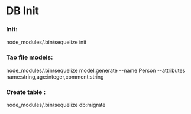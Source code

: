 # DB Init
### Init:  
node_modules/.bin/sequelize init

### Tao file models:  
node_modules/.bin/sequelize model:generate --name Person --attributes name:string,age:integer,comment:string

### Create table : 
node_modules/.bin/sequelize db:migrate